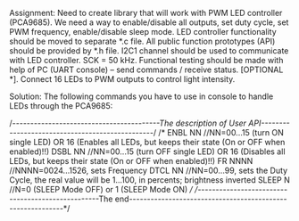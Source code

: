 Assignment:
Need to create library that will work with PWM LED controller (PCA9685).
We need a way to enable/disable all outputs, set duty cycle, set PWM frequency, enable/disable sleep mode.
LED controller functionality should be moved to separate *.c file.
All public function prototypes (API) should be provided by *.h file.
I2C1 channel should be used to communicate with LED controller. SCK = 50 kHz.
Functional testing should be made with help of PC (UART console) – send commands / receive status.
[OPTIONAL *]. Connect 16 LEDs to PWM outputs to control light intensity.

Solution:
The following commands you have to use in console to handle LEDs through the PCA9685:

/*-----------------------------------------The description of User API------------------------------------------------*/
/*
ENBL NN  		//NN=00...15 (turn ON single LED) OR 16 (Enables all LEDs, but keeps their state (On or OFF when enabled)!!)
DSBL NN  		//NN=00...15 (turn OFF single LED) OR 16 (Disables all LEDs, but keeps their state (On or OFF when enabled)!!)
FR NNNN  		//NNNN=0024...1526, sets Frequency
DTCL NN  		//NN=00...99, sets the Duty Cycle, the real value will be 1...100, in percents; brightness inverted
SLEEP N			//N=0 (SLEEP Mode OFF) or 1 (SLEEP Mode ON)
*/
/*--------------------------------------------------The end-----------------------------------------------------------*/
